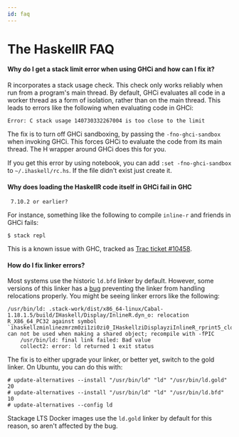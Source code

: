 ```yaml
---
id: faq
---
```


# The HaskellR FAQ

#### Why do I get a stack limit error when using GHCi and how can I fix it?

R incorporates a stack usage check. This check only works reliably
when run from a program's main thread. By default, GHCi evaluates all
code in a worker thread as a form of isolation, rather than on the
main thread. This leads to errors like the following when evaluating
code in GHCi:

```
Error: C stack usage 140730332267004 is too close to the limit
```

The fix is to turn off GHCi sandboxing, by passing the
`-fno-ghci-sandbox` when invoking GHCi. This forces GHCi to evaluate
the code from its main thread. The H wrapper around GHCi does this for
you.

If you get this error by using notebook, you can add `:set -fno-ghci-sandbox`
to `~/.ihaskell/rc.hs`. If the file didn't exist just create it.

#### Why does loading the HaskellR code itself in GHCi fail in GHC
     7.10.2 or earlier?

For instance, something like the following to compile `inline-r` and
friends in GHCi fails:

```
$ stack repl
```

This is a known issue with GHC, tracked as
[Trac ticket #10458][trac-10458].

[trac-10458]: https://ghc.haskell.org/trac/ghc/ticket/10458

#### How do I fix linker errors?

Most systems use the historic `ld.bfd` linker by default. However,
some versions of this linker has a [bug][ld-pie-bug] preventing the
linker from handling relocations properly. You might be seeing linker
errors like the following:

```
/usr/bin/ld: .stack-work/dist/x86_64-linux/Cabal-1.18.1.5/build/IHaskell/Display/InlineR.dyn_o: relocation R_X86_64_PC32 against symbol `ihaskellzminlinezmrzm0zi1zi0zi0_IHaskellziDisplayziInlineR_rprint5_closure' can not be used when making a shared object; recompile with -fPIC
    /usr/bin/ld: final link failed: Bad value
    collect2: error: ld returned 1 exit status
```

The fix is to either upgrade your linker, or better yet, switch to the
gold linker. On Ubuntu, you can do this with:

```
# update-alternatives --install "/usr/bin/ld" "ld" "/usr/bin/ld.gold" 20
# update-alternatives --install "/usr/bin/ld" "ld" "/usr/bin/ld.bfd" 10
# update-alternatives --config ld
```

Stackage LTS Docker images use the `ld.gold` linker by default for
this reason, so aren't affected by the bug.

[ld-pie-bug]: https://sourceware.org/bugzilla/show_bug.cgi?id=17689
